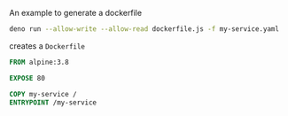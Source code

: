 An example to generate a dockerfile

```bash
deno run --allow-write --allow-read dockerfile.js -f my-service.yaml
```

creates a `Dockerfile`

```dockerfile
FROM alpine:3.8

EXPOSE 80

COPY my-service /
ENTRYPOINT /my-service
```
